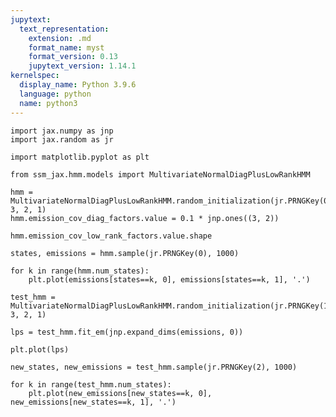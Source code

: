 ```yaml
---
jupytext:
  text_representation:
    extension: .md
    format_name: myst
    format_version: 0.13
    jupytext_version: 1.14.1
kernelspec:
  display_name: Python 3.9.6
  language: python
  name: python3
---
```


```{code-cell} ipython3
import jax.numpy as jnp
import jax.random as jr

import matplotlib.pyplot as plt

from ssm_jax.hmm.models import MultivariateNormalDiagPlusLowRankHMM
```

```{code-cell} ipython3
hmm = MultivariateNormalDiagPlusLowRankHMM.random_initialization(jr.PRNGKey(0), 3, 2, 1)
hmm.emission_cov_diag_factors.value = 0.1 * jnp.ones((3, 2))
```

```{code-cell} ipython3
hmm.emission_cov_low_rank_factors.value.shape
```

```{code-cell} ipython3
states, emissions = hmm.sample(jr.PRNGKey(0), 1000)
```

```{code-cell} ipython3
for k in range(hmm.num_states):
    plt.plot(emissions[states==k, 0], emissions[states==k, 1], '.')
```

```{code-cell} ipython3
test_hmm = MultivariateNormalDiagPlusLowRankHMM.random_initialization(jr.PRNGKey(1), 3, 2, 1)
```

```{code-cell} ipython3
lps = test_hmm.fit_em(jnp.expand_dims(emissions, 0))
```

```{code-cell} ipython3
plt.plot(lps)
```

```{code-cell} ipython3
new_states, new_emissions = test_hmm.sample(jr.PRNGKey(2), 1000)

```

```{code-cell} ipython3
for k in range(test_hmm.num_states):
    plt.plot(new_emissions[new_states==k, 0], new_emissions[new_states==k, 1], '.')
```
